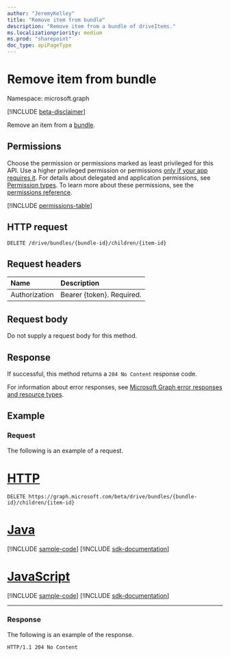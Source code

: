 ```yaml
---
author: "JeremyKelley"
title: "Remove item from bundle"
description: "Remove item from a bundle of driveItems."
ms.localizationpriority: medium
ms.prod: "sharepoint"
doc_type: apiPageType
---
```


# Remove item from bundle

Namespace: microsoft.graph

[!INCLUDE [beta-disclaimer](../../includes/beta-disclaimer.md)]

Remove an item from a [bundle][].

## Permissions

Choose the permission or permissions marked as least privileged for this API. Use a higher privileged permission or permissions [only if your app requires it](/graph/permissions-overview#best-practices-for-using-microsoft-graph-permissions). For details about delegated and application permissions, see [Permission types](/graph/permissions-overview#permission-types). To learn more about these permissions, see the [permissions reference](/graph/permissions-reference).

<!-- { "blockType": "permissions", "name": "bundle_removeitem" } -->
[!INCLUDE [permissions-table](../includes/permissions/bundle-removeitem-permissions.md)]

## HTTP request

```http
DELETE /drive/bundles/{bundle-id}/children/{item-id}
```

## Request headers

| Name          | Description  |
|:------------- |:------------ |
| Authorization | Bearer {token}. Required. |

## Request body

Do not supply a request body for this method.

## Response

If successful, this method returns a `204 No Content` response code.

For information about error responses, see [Microsoft Graph error responses and resource types][error-response].

## Example

### Request

The following is an example of a request.

# [HTTP](#tab/http)
<!-- {"blockType": "request", "name": "remove-from-bundle" } -->

```http
DELETE https://graph.microsoft.com/beta/drive/bundles/{bundle-id}/children/{item-id}
```

# [Java](#tab/java)
[!INCLUDE [sample-code](../includes/snippets/java/remove-from-bundle-java-snippets.md)]
[!INCLUDE [sdk-documentation](../includes/snippets/snippets-sdk-documentation-link.md)]

# [JavaScript](#tab/javascript)
[!INCLUDE [sample-code](../includes/snippets/javascript/remove-from-bundle-javascript-snippets.md)]
[!INCLUDE [sdk-documentation](../includes/snippets/snippets-sdk-documentation-link.md)]

---

### Response

The following is an example of the response.

<!-- { "blockType": "response" } -->

```http
HTTP/1.1 204 No Content
```


[bundle]: ../resources/bundle.md
[error-response]: /graph/errors

<!-- {
  "type": "#page.annotation",
  "description": "Remove an item from a bundle.",
  "keywords": "",
  "section": "documentation"
} -->


